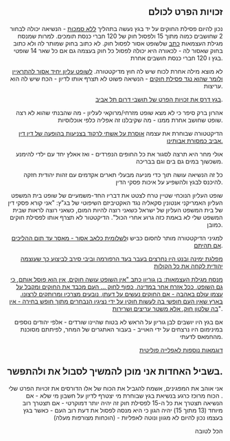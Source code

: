 ## זכויות הפרט לכולם

נכון להיום פסילת החוקים על יד בגץ נעשה בתהליך [ללא סמכות](https://he.wikipedia.org/wiki/%D7%94%D7%9E%D7%94%D7%A4%D7%9B%D7%94_%D7%94%D7%97%D7%95%D7%A7%D7%AA%D7%99%D7%AA#cite_note-1) - הנשיאה יכולה לבחור 2 שחושבים כמוה מתוך 15 ולפסול חוק של 120 חברי כנסת תומכים. למרות שמנסח מגילת העצמאות [כתב](https://www.israelhayom.co.il/opinions/article/13691849) שלשופט אסור לפסול חוק.
לא כתוב בחוק שמותר לה ולא כתוב בחוק שאסור לה - לכאורה היא יכולה לפסול כל חוק בעצמה גם אם כל שאר 14 שופטי בגץ ו 120 חברי כנסת חושבים אחרת.

לא מוצא מילה אחרת לכוח שיש לה חוץ מדיקטטורה.
[לשופט עליון יחיד אסור להתראיין ולומר שהוא נגד פסילת חוקים](https://www.inn.co.il/news/367447) - הנשיאה פשוט לא תצרף אותו לדיון - הכח שיש לה הוא עריצות. 

[בגץ דרס את זכויות הפרט של תושבי דרום תל אביב](https://www.srugim.co.il/466530-%D7%A9%D7%A4%D7%99-%D7%A4%D7%96-%D7%91%D7%99%D7%AA-%D7%94%D7%9E%D7%A9%D7%A4%D7%98-%D7%90%D7%99%D7%91%D7%93-%D7%90%D7%AA-%D7%96%D7%9B%D7%95%D7%AA%D7%95-%D7%9C%D7%A9%D7%A4%D7%95%D7%98-%D7%90%D7%95).

אהרון ברק סיפר כי לא מצא שופט מזרחי/מרוקאי לעליון - מה שהבנתי שהוא לא רצה שופט שחושב אחרת ממנו - מה שקיבלנו זה אפליה כלפי אוכלוסיות.

הדיקטטורה שבוחרת את עצמה [אוסרת על אשתי לרקוד בצניעות בהופעה של דין דין אביב כמסורת אבותינו.](https://www.ynet.co.il/judaism/culture/article/rkxyw800ys)

אולי מחר היא תרצה לסגור את כל החופים הנפרדים - ואז אאלץ יחד עם ילדי להימנע משכשוך במים גם בים וגם בבריכה.

כל זה הנשיאה עושה תוך כדי מניעה מבעלי תארים אקדמים עם זהות יהודית חזקה להיכנס לבגץ ולהשפיע על איכות פסקי הדין.

שופט העליון הנוכחי שטיין טרח לצטט את דבריו החד-משמעיים של שופט בית המשפט העליון האמריקני אנטונין סקאליה נגד האקטיביזם השיפוטי של בג"ץ: "אני קורא פסקי דין של בית המשפט העליון של ישראל כשאני רוצה להיות המום, כשאני רוצה לראות שבית המשפט שלי לא באמת כזה גרוע אחרי הכול". הדיקטטור לא תצרף אותו לפסילת חוקים כמובן.

למגיני הדיקטטורה מותר לחסום כביש ו[לשלומית כלאב אסור - מאסר עד תום ההליכים אם תהיתם](https://www.makorrishon.co.il/news/yoman/568747/).

[מפלגת ימינה ובנט היו נחרצים בעבר בעד הרפורמה וביבי סירב לביצוע כך שעוצמה יהודית לקחה את כל הקולות
](https://m.maariv.co.il/news/politics/Article-633787)

[מנסח מגילת העצמאות: בן גוריון כתב "אין השופט עושה חוקים, אין הוא פוסל אותם, כי גם השופט, ככל אזרח אחר במדינה, כפוף לחוק ... העם מכבד את החוקים ומקבל על עצמו עוּלם באהבה - אם החוקים נעשים על דעתו, נובעים מצרכיו ומרותקים לרצונו. בארץ שאין העם חופשי בה לעשות חוקיו על ידי נציגיו הנבחרים מתוך חופש בחירה - אין בה שלטון חוק, אלא משטר עריצים ושרירות](https://www.israelhayom.co.il/opinions/article/13691849
)".

אם בגץ היו יושבים לבן גוריון על הראש לא בטוח שהיינו שורדים - אלפי יהודים נוספים במינימום היו נרצחים על ידי האוייב - בעבור האתגרים של המחר, לפיתתם מסוכנת מהחמאס לדעתי. 

[דוגמאות נוספות לאפלייה פוליטית
](https://yhb.org.il/shiurim/revivim1028/
)


## בשביל האחדות אני מוכן להמשיך לסבול את ולהתפשר.
אני אוהב את המפגינים, אשמח להגביל את הכוח של אלו הדורסים את זכויות הפרט שלי
.
הכוח מרוכז כרגע בנשיאת בגץ שבוחרת מי יצטרף לדיון על חשבון מי שלא - אם הנשיאה תצטרך את כל ה-15 לפסילת חוק זה יהיה יותר דמוקרטי - אם תצטרך רוב מיוחד (13 מתוך 15) יהיה הגון כי היא מנסה לפסול את דעת רוב העם - כאשר בגץ בעצמו נכון להיום לא מגוון ונוטה לאפליות - (הוכחות מצורפות מעלה)

הכל לטובה


<style>body {text-align: right}</style>


